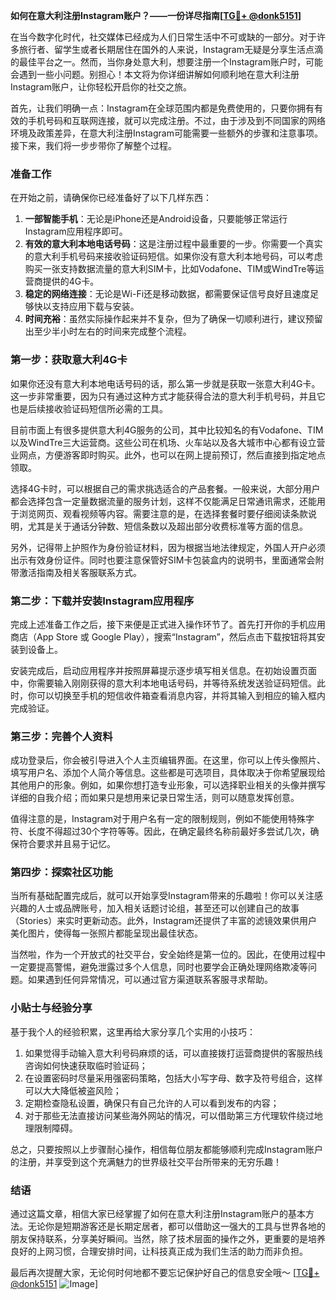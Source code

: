 **如何在意大利注册Instagram账户？——一份详尽指南[[TG💪+ @donk5151](https://t.me/s/donk5151)]**

在当今数字化时代，社交媒体已经成为人们日常生活中不可或缺的一部分。对于许多旅行者、留学生或者长期居住在国外的人来说，Instagram无疑是分享生活点滴的最佳平台之一。然而，当你身处意大利，想要注册一个Instagram账户时，可能会遇到一些小问题。别担心！本文将为你详细讲解如何顺利地在意大利注册Instagram账户，让你轻松开启你的社交之旅。

首先，让我们明确一点：Instagram在全球范围内都是免费使用的，只要你拥有有效的手机号码和互联网连接，就可以完成注册。不过，由于涉及到不同国家的网络环境及政策差异，在意大利注册Instagram可能需要一些额外的步骤和注意事项。接下来，我们将一步步带你了解整个过程。

### 准备工作

在开始之前，请确保你已经准备好了以下几样东西：

1. **一部智能手机**：无论是iPhone还是Android设备，只要能够正常运行Instagram应用程序即可。
2. **有效的意大利本地电话号码**：这是注册过程中最重要的一步。你需要一个真实的意大利手机号码来接收验证码短信。如果你没有意大利本地号码，可以考虑购买一张支持数据流量的意大利SIM卡，比如Vodafone、TIM或WindTre等运营商提供的4G卡。
3. **稳定的网络连接**：无论是Wi-Fi还是移动数据，都需要保证信号良好且速度足够快以支持应用下载与安装。
4. **时间充裕**：虽然实际操作起来并不复杂，但为了确保一切顺利进行，建议预留出至少半小时左右的时间来完成整个流程。

### 第一步：获取意大利4G卡

如果你还没有意大利本地电话号码的话，那么第一步就是获取一张意大利4G卡。这一步非常重要，因为只有通过这种方式才能获得合法的意大利手机号码，并且它也是后续接收验证码短信所必需的工具。

目前市面上有很多提供意大利4G服务的公司，其中比较知名的有Vodafone、TIM以及WindTre三大运营商。这些公司在机场、火车站以及各大城市中心都有设立营业网点，方便游客即时购买。此外，也可以在网上提前预订，然后直接到指定地点领取。

选择4G卡时，可以根据自己的需求挑选适合的产品套餐。一般来说，大部分用户都会选择包含一定量数据流量的服务计划，这样不仅能满足日常通讯需求，还能用于浏览网页、观看视频等内容。需要注意的是，在选择套餐时要仔细阅读条款说明，尤其是关于通话分钟数、短信条数以及超出部分收费标准等方面的信息。

另外，记得带上护照作为身份验证材料，因为根据当地法律规定，外国人开户必须出示有效身份证件。同时也要注意保管好SIM卡包装盒内的说明书，里面通常会附带激活指南及相关客服联系方式。

### 第二步：下载并安装Instagram应用程序

完成上述准备工作之后，接下来便是正式进入操作环节了。首先打开你的手机应用商店（App Store 或 Google Play），搜索“Instagram”，然后点击下载按钮将其安装到设备上。

安装完成后，启动应用程序并按照屏幕提示逐步填写相关信息。在初始设置页面中，你需要输入刚刚获得的意大利本地电话号码，并等待系统发送验证码短信。此时，你可以切换至手机的短信收件箱查看消息内容，并将其输入到相应的输入框内完成验证。

### 第三步：完善个人资料

成功登录后，你会被引导进入个人主页编辑界面。在这里，你可以上传头像照片、填写用户名、添加个人简介等信息。这些都是可选项目，具体取决于你希望展现给其他用户的形象。例如，如果你想打造专业形象，可以选择职业相关的头像并撰写详细的自我介绍；而如果只是想用来记录日常生活，则可以随意发挥创意。

值得注意的是，Instagram对于用户名有一定的限制规则，例如不能使用特殊字符、长度不得超过30个字符等等。因此，在确定最终名称前最好多尝试几次，确保符合要求并且易于记忆。

### 第四步：探索社区功能

当所有基础配置完成后，就可以开始享受Instagram带来的乐趣啦！你可以关注感兴趣的人士或品牌账号，加入相关话题讨论组，甚至还可以创建自己的故事（Stories）来实时更新动态。此外，Instagram还提供了丰富的滤镜效果供用户美化图片，使得每一张照片都能呈现出最佳状态。

当然啦，作为一个开放式的社交平台，安全始终是第一位的。因此，在使用过程中一定要提高警惕，避免泄露过多个人信息，同时也要学会正确处理网络欺凌等问题。如果遇到任何异常情况，可以通过官方渠道联系客服寻求帮助。

### 小贴士与经验分享

基于我个人的经验积累，这里再给大家分享几个实用的小技巧：

1. 如果觉得手动输入意大利号码麻烦的话，可以直接拨打运营商提供的客服热线咨询如何快速获取临时验证码；
2. 在设置密码时尽量采用强密码策略，包括大小写字母、数字及符号组合，这样可以大大降低被盗风险；
3. 定期检查隐私设置，确保只有自己允许的人可以看到发布的内容；
4. 对于那些无法直接访问某些海外网站的情况，可以借助第三方代理软件绕过地理限制障碍。

总之，只要按照以上步骤耐心操作，相信每位朋友都能够顺利完成Instagram账户的注册，并享受到这个充满魅力的世界级社交平台所带来的无穷乐趣！

### 结语

通过这篇文章，相信大家已经掌握了如何在意大利注册Instagram账户的基本方法。无论你是短期游客还是长期定居者，都可以借助这一强大的工具与世界各地的朋友保持联系，分享美好瞬间。当然，除了技术层面的操作之外，更重要的是培养良好的上网习惯，合理安排时间，让科技真正成为我们生活的助力而非负担。

最后再次提醒大家，无论何时何地都不要忘记保护好自己的信息安全哦～ [[TG💪+ @donk5151](https://t.me/s/donk5151) ![Image](https://i.postimg.cc/rwNCRYN7/Snipaste-2025-04-30-17-27-05.png)]